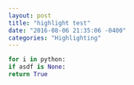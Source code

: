 ```yaml
---
layout: post
title: "highlight test"
date: "2016-08-06 21:35:06 -0400"
categories: "Highlighting"
---
```


```python
for i in python:
if asdf is None:
return True
```
